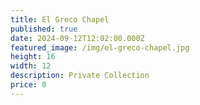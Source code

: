 ```yaml
---
title: El Greco Chapel
published: true
date: 2024-09-12T12:02:00.000Z
featured_image: /img/el-greco-chapel.jpg
height: 16
width: 12
description: Private Collection
price: 0
---
```

